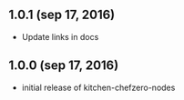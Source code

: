 ## 1.0.1 (sep 17, 2016)
  - Update links in docs

## 1.0.0 (sep 17, 2016)
  - initial release of kitchen-chefzero-nodes
